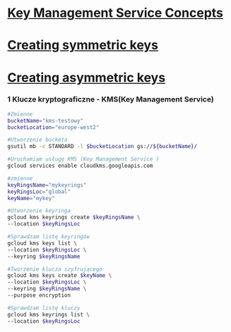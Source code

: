 
# [Key Management Service Concepts](https://cloud.google.com/kms/docs/concepts)

# [Creating symmetric keys](https://cloud.google.com/kms/docs/creating-keys)

# [Creating asymmetric keys](https://cloud.google.com/kms/docs/creating-asymmetric-keys)

### 1 Klucze kryptograficzne - KMS(Key Management Service)


```bash
#Zmienne
bucketName="kms-testowy"
bucketLocation="europe-west2"
```
```bash
#Utworzenie bucketa
gsutil mb -c STANDARD -l $bucketLocation gs://${bucketName}/
```
```bash
#Uruchamiam usługę KMS (Key Management Service )
gcloud services enable cloudkms.googleapis.com
```
```bash
#zmienne
keyRingsName="mykeyrings"
keyRingsLoc="global"
keyName="mykey"
```
```bash
#Utworzenie keyringa
gcloud kms keyrings create $keyRingsName \
--location $keyRingsLoc
```
```bash
#Sprawdzam listę keyringów
gcloud kms keys list \
--location $keyRingsLoc \
--keyring $keyRingsName
```
```bash
#Tworzenie klucza szyfrującego
gcloud kms keys create $keyName \
--location $keyRingsLoc \
--keyring $keyRingsName \
--purpose encryption
```
```bash
#Sprawdzam listę kluczy
gcloud kms keyrings list \
--location $keyRingsLoc
```
